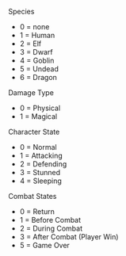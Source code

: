 Species
- 0 = none
- 1 = Human
- 2 = Elf
- 3 = Dwarf
- 4 = Goblin
- 5 = Undead
- 6 = Dragon

Damage Type
- 0 = Physical
- 1 = Magical

Character State
- 0 = Normal
- 1 = Attacking
- 2 = Defending
- 3 = Stunned
- 4 = Sleeping

Combat States
- 0 = Return
- 1 = Before Combat
- 2 = During Combat
- 3 = After Combat (Player Win)
- 5 = Game Over